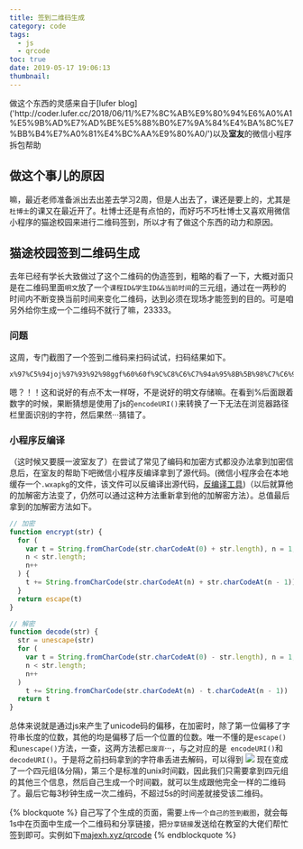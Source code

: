 ```yaml
---
title: 签到二维码生成
category: code
tags:
  - js
  - qrcode
toc: true
date: 2019-05-17 19:06:13
thumbnail:
---
```



<p>做这个东西的灵感来自于[lufer blog]('http://coder.lufer.cc/2018/06/11/%E7%8C%AB%E9%80%94%E6%A0%A1%E5%9B%AD%E7%AD%BE%E5%88%B0%E7%9A%84%E4%BA%8C%E7%BB%B4%E7%A0%81%E4%BC%AA%E9%80%A0/')以及<strong>室友</strong>的微信小程序拆包帮助</p>

## 做这个事儿的原因

嘛，最近老师准备派出去出差去学习2周，但是人出去了，课还是要上的，尤其是`杜博士`的课又在最近开了。杜博士还是有点怕的，而好巧不巧杜博士又喜欢用微信小程序的猫途校园来进行二维码签到，所以才有了做这个东西的动力和原因。

## 猫途校园签到二维码生成

去年已经有学长大致做过了这个二维码的伪造签到，粗略的看了一下，大概对面只是在二维码里面`明文`放了一个`课程ID&学生ID&&当前时间`的三元组，通过在一两秒的时间内不断变换当前时间来变化二维码，达到必须在现场才能签到的目的。可是咱另外给你生成一个二维码不就行了嘛，23333。

### 问题

这周，专门截图了一个签到二维码来扫码试试，扫码结果如下。
```
x%97%C5%94joj%97%93%92%98ggf%60%60f%9C%C8%C6%C7%94a%95%8B%5B%98%C7%C6%9Bke%98%98chni%95%92%60foo%99%9Anm%99%89Wfjloqljnnikp%5D%u5F46%uC46F%uC8C6
```
嗯？！！这和说好的有点不太一样呀，不是说好的明文存储嘛。在看到%后面跟着数字的时候，果断猜想是使用了js的`encodeURI()`来转换了一下无法在浏览器路径栏里面识别的字符，然后果然···猜错了。

### 小程序反编译

（这时候又要膜一波室友了）在尝试了常见了编码和加密方式都没办法拿到加密信息后，在室友的帮助下吧微信小程序反编译拿到了源代码。(微信小程序会在本地缓存一个`.wxapkg`的文件，该文件可以反编译出源代码，[反编译工具](https://github.com/qwerty472123/wxappUnpacker))（以后就算他的加解密方法变了，仍然可以通过这种方法重新拿到他的加解密方法）。总值最后拿到的加解密方法如下。

```javascript
// 加密
function encrypt(str) {
  for (
    var t = String.fromCharCode(str.charCodeAt(0) + str.length), n = 1;
    n < str.length;
    n++
  ) {
    t += String.fromCharCode(str.charCodeAt(n) + str.charCodeAt(n - 1))
  }
  return escape(t)
}

// 解密
function decode(str) {
  str = unescape(str)
  for (
    var t = String.fromCharCode(str.charCodeAt(0) - str.length), n = 1;
    n < str.length;
    n++
  )
    t += String.fromCharCode(str.charCodeAt(n) - t.charCodeAt(n - 1))
  return t
}
```

总体来说就是通过js来产生了unicode码的偏移，在加密时，除了第一位偏移了字符串长度的位数，其他的均是偏移了后一个位置的位数。唯一不懂的是`escape()`和`unescape()`方法，一查，这两方法都`已废弃`···，与之对应的是` encodeURI()`和`decodeURI()`。于是将之前扫码拿到的字符串丢进去解码，可以得到
![](./info.png)
现在变成了一个四元组(&分隔)，第三个是标准的unix时间戳，因此我们只需要拿到四元组的其他三个信息，然后自己生成一个时间戳，就可以生成跟他完全一样的二维码了。最后它每3秒钟生成一次二维码，不超过5s的时间差就接受该二维码。

{% blockquote %}
自己写了个生成的页面，需要`上传一个自己的签到截图`，就会每1s中在页面中生成一个二维码和分享链接，把`分享链接`发送给在教室的大佬们帮忙签到即可。实例如下[majexh.xyz/qrcode](https://www.majexh.xyz/qrcode)
{% endblockquote %}